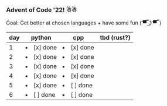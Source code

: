 ### Advent of Code '22! ☃☃
Goal: Get better at chosen languages + have some fun ( ͡▀̿ ̿ ͜ʖ ͡▀̿ ̿ )

| day | python | cpp | tbd (rust?) |
| --- | ------ | --- | --- |
| 1  | <li>[x] done</li> | <li>[x] done</li> |  | 
| 2  | <li>[x] done</li> | <li>[x] done</li> |  | 
| 3  | <li>[x] done</li> | <li>[x] done</li> |  | 
| 4  | <li>[x] done</li> | <li>[x] done</li> |  | 
| 5  | <li>[x] done</li> | <li>[ ] done</li> |  |
| 6  | <li>[ ] done</li> | <li>[ ] done</li> |  |
